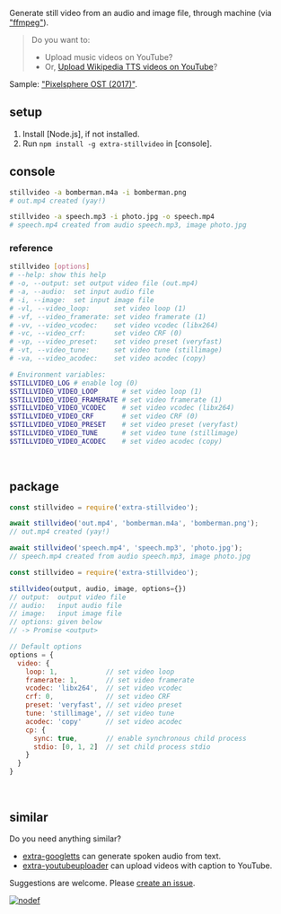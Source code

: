 Generate still video from an audio and image file, through machine (via ["ffmpeg"]).
> Do you want to:
> - Upload music videos on YouTube?
> - Or, [Upload Wikipedia TTS videos on YouTube]?

Sample: ["Pixelsphere OST (2017)"].
<br>


## setup

1. Install [Node.js], if not installed.
2. Run `npm install -g extra-stillvideo` in [console].


## console

```bash
stillvideo -a bomberman.m4a -i bomberman.png
# out.mp4 created (yay!)

stillvideo -a speech.mp3 -i photo.jpg -o speech.mp4
# speech.mp4 created from audio speech.mp3, image photo.jpg
```

### reference

```bash
stillvideo [options]
# --help: show this help
# -o, --output: set output video file (out.mp4)
# -a, --audio:  set input audio file
# -i, --image:  set input image file
# -vl, --video_loop:      set video loop (1)
# -vf, --video_framerate: set video framerate (1)
# -vv, --video_vcodec:    set video vcodec (libx264)
# -vc, --video_crf:       set video CRF (0)
# -vp, --video_preset:    set video preset (veryfast)
# -vt, --video_tune:      set video tune (stillimage)
# -va, --video_acodec:    set video acodec (copy)

# Environment variables:
$STILLVIDEO_LOG # enable log (0)
$STILLVIDEO_VIDEO_LOOP      # set video loop (1)
$STILLVIDEO_VIDEO_FRAMERATE # set video framerate (1)
$STILLVIDEO_VIDEO_VCODEC    # set video vcodec (libx264)
$STILLVIDEO_VIDEO_CRF       # set video CRF (0)
$STILLVIDEO_VIDEO_PRESET    # set video preset (veryfast)
$STILLVIDEO_VIDEO_TUNE      # set video tune (stillimage)
$STILLVIDEO_VIDEO_ACODEC    # set video acodec (copy)
```
<br>


## package

```javascript
const stillvideo = require('extra-stillvideo');

await stillvideo('out.mp4', 'bomberman.m4a', 'bomberman.png');
// out.mp4 created (yay!)

await stillvideo('speech.mp4', 'speech.mp3', 'photo.jpg');
// speech.mp4 created from audio speech.mp3, image photo.jpg
```

```javascript
const stillvideo = require('extra-stillvideo');

stillvideo(output, audio, image, options={})
// output:  output video file
// audio:   input audio file
// image:   input image file
// options: given below
// -> Promise <output>

// Default options
options = {
  video: {
    loop: 1,            // set video loop
    framerate: 1,       // set video framerate
    vcodec: 'libx264',  // set video vcodec
    crf: 0,             // set video CRF
    preset: 'veryfast', // set video preset
    tune: 'stillimage', // set video tune
    acodec: 'copy'      // set video acodec
    cp: {
      sync: true,       // enable synchronous child process
      stdio: [0, 1, 2]  // set child process stdio
    }
  }
}
```
<br>


## similar

Do you need anything similar?
- [extra-googletts] can generate spoken audio from text.
- [extra-youtubeuploader] can upload videos with caption to YouTube.

Suggestions are welcome. Please [create an issue].
<br>


[![nodef](https://i.imgur.com/33z4S5l.jpg)](https://nodef.github.io)

["ffmpeg"]: https://ffmpeg.org/
[Upload Wikipedia TTS videos on YouTube]: https://www.youtube.com/results?search_query=wikipedia+audio+article
["Pixelsphere OST (2017)"]: https://www.youtube.com/watch?v=RCryNyHbSDc&list=PLNEveYilIj1AV5-ETDCHufWazEHRcP8o-

[extra-googletts]: https://www.npmjs.com/package/extra-googletts
[extra-youtubeuploader]: https://www.npmjs.com/package/extra-youtubeuploader
[create an issue]: https://github.com/nodef/extra-stillvideo/issues
